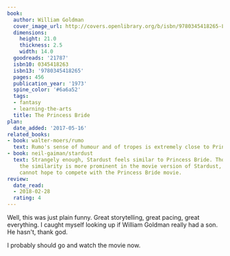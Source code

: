 ```yaml
---
book:
  author: William Goldman
  cover_image_url: http://covers.openlibrary.org/b/isbn/9780345418265-L.jpg
  dimensions:
    height: 21.0
    thickness: 2.5
    width: 14.0
  goodreads: '21787'
  isbn10: 0345418263
  isbn13: '9780345418265'
  pages: 456
  publication_year: '1973'
  spine_color: '#6a6a52'
  tags:
  - fantasy
  - learning-the-arts
  title: The Princess Bride
plan:
  date_added: '2017-05-16'
related_books:
- book: walter-moers/rumo
  text: Rumo's sense of humour and of tropes is extremely close to Princess Bride. Just with a non-human protagonist.
- book: neil-gaiman/stardust
  text: Strangely enough, Stardust feels similar to Princess Bride. Though admittedly,
    the similarity is more prominent in the movie version of Stardust, which in turn
    cannot hope to compete with the Princess Bride movie.
review:
  date_read:
  - 2018-02-28
  rating: 4
---
```


Well, this was just plain funny. Great storytelling, great pacing, great everything. I caught myself looking up if William Goldman really had a son. He hasn't, thank god.

I probably should go and watch the movie now.
